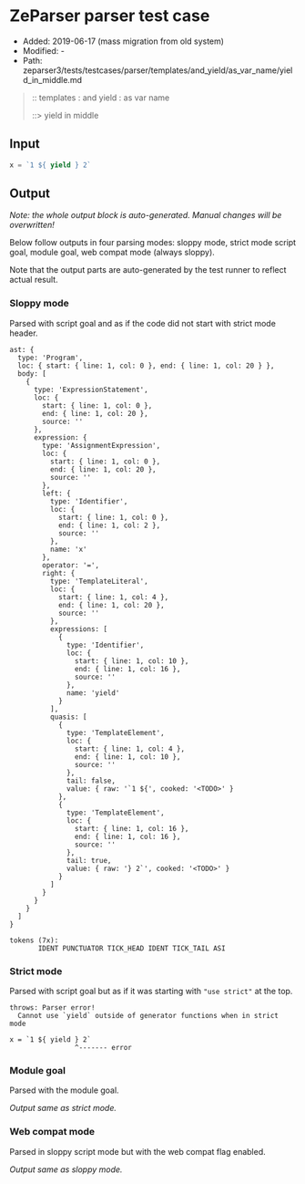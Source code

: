 # ZeParser parser test case

- Added: 2019-06-17 (mass migration from old system)
- Modified: -
- Path: zeparser3/tests/testcases/parser/templates/and_yield/as_var_name/yield_in_middle.md

> :: templates : and yield : as var name
>
> ::> yield in middle

## Input

`````js
x = `1 ${ yield } 2`
`````

## Output

_Note: the whole output block is auto-generated. Manual changes will be overwritten!_

Below follow outputs in four parsing modes: sloppy mode, strict mode script goal, module goal, web compat mode (always sloppy).

Note that the output parts are auto-generated by the test runner to reflect actual result.

### Sloppy mode

Parsed with script goal and as if the code did not start with strict mode header.

`````
ast: {
  type: 'Program',
  loc: { start: { line: 1, col: 0 }, end: { line: 1, col: 20 } },
  body: [
    {
      type: 'ExpressionStatement',
      loc: {
        start: { line: 1, col: 0 },
        end: { line: 1, col: 20 },
        source: ''
      },
      expression: {
        type: 'AssignmentExpression',
        loc: {
          start: { line: 1, col: 0 },
          end: { line: 1, col: 20 },
          source: ''
        },
        left: {
          type: 'Identifier',
          loc: {
            start: { line: 1, col: 0 },
            end: { line: 1, col: 2 },
            source: ''
          },
          name: 'x'
        },
        operator: '=',
        right: {
          type: 'TemplateLiteral',
          loc: {
            start: { line: 1, col: 4 },
            end: { line: 1, col: 20 },
            source: ''
          },
          expressions: [
            {
              type: 'Identifier',
              loc: {
                start: { line: 1, col: 10 },
                end: { line: 1, col: 16 },
                source: ''
              },
              name: 'yield'
            }
          ],
          quasis: [
            {
              type: 'TemplateElement',
              loc: {
                start: { line: 1, col: 4 },
                end: { line: 1, col: 10 },
                source: ''
              },
              tail: false,
              value: { raw: '`1 ${', cooked: '<TODO>' }
            },
            {
              type: 'TemplateElement',
              loc: {
                start: { line: 1, col: 16 },
                end: { line: 1, col: 16 },
                source: ''
              },
              tail: true,
              value: { raw: '} 2`', cooked: '<TODO>' }
            }
          ]
        }
      }
    }
  ]
}

tokens (7x):
       IDENT PUNCTUATOR TICK_HEAD IDENT TICK_TAIL ASI
`````

### Strict mode

Parsed with script goal but as if it was starting with `"use strict"` at the top.

`````
throws: Parser error!
  Cannot use `yield` outside of generator functions when in strict mode

x = `1 ${ yield } 2`
                ^------- error
`````


### Module goal

Parsed with the module goal.

_Output same as strict mode._

### Web compat mode

Parsed in sloppy script mode but with the web compat flag enabled.

_Output same as sloppy mode._
